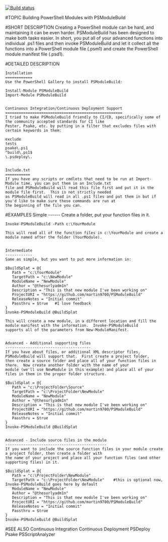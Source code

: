 [![Build status](https://ci.appveyor.com/api/projects/status/7w0yl0tn1ut71cek?svg=true)](https://ci.appveyor.com/project/MartinPugh/psmodulebuild)

#TOPIC
    Building PowerShell Modules with PSModuleBuild

#SHORT DESCRIPTION
	Creating a PowerShell module can be hard, and maintaining it can be even harder.  PSModuleBuild has been designed to make
	both tasks easier.  In short, you put all of your advanced functions into individual .ps1 files and then invoke PSModuleBuild
	and let it collect all the functions into a PowerShell module file (.psm1) and create the PowerShell module manifest
	file (.psd1).
	
#DETAILED DESCRIPTION
	
	Installation
	============
	Use the PowerShell Gallery to install PSModuleBuild:
	
	Install-Module PSModuleBuild
	Import-Module PSModuleBuild
	
	
	Continuous Integration/Continuous Deployment Support
	====================================================
	I tried to make PSModuleBuild friendly to CI/CD, specifically some of the community accepted standards for CI like
	Pester, Psake, etc. by putting in a filter that excludes files with certain keywords in them:
	
	exclude
	tests
	psake\.ps1
	^build\.ps1$
	\.psdeploy\.
	
	
	Include.txt
	===========
	If you have any scripts or cmdlets that need to be run at Import-Module time, you can put them in an Include.txt
	file and PSModuleBuild will read this file first and put it in the module file first.  This is not strictly needed
	as PSModuleBuild will read in all .ps1 files and put them in but if you'd like to make sure these commands are run at
	the beginning of the file you can.
	

#EXAMPLES
	Simple
	------
	Create a folder, put your function files in it.
	
	Invoke-PSModuleBuild -Path c:\YourModule
	
	This will read all of the function files in c:\YourModule and create a module named after the folder (YourModule).
	
	
	Intermediate
	------------
	Same as simple, but you want to put more information in:
	
	$BuildSplat = @{
	   Path = "c:\YourModule"   
	   TargetPath = "c:\NewModule"
	   ModuleName = "NewModule"
	   Author = "@thesurlyadm1n"
	   Description = "This is that new module I've been working on"
	   ProjectURI = "https://github.com/martin9700/PSModuleBuild"
	   ReleaseNotes = "Initial commit"
	   Passthru = $true   #I love feedback
	}
	Invoke-PSModuleBuild @BuildSplat
	
	This will create a new module, in a different location and fill the module manifest with the information.  Invoke-PSModuleBuild
	supports all of the parameters from New-ModuleManifest.
	
	
	Advanced - Additional supporting files
	--------------------------------------
	If you have about files, or additional XML descriptor files, PSModuleBuild will support that.  First create a project folder,
	then create a source folder and place all of your function files in there.  Now create another folder with the name of your
	module (we'll use NewModule in this example) and place all of your files in them in the proper folder structure.
	
	$BuildSplat = @{
	   Path = "c:\ProjectFolder\Source"   
	   TargetPath = "c:\ProjectFolder\NewModule"
	   ModuleName = "NewModule"
	   Author = "@thesurlyadm1n"
	   Description = "This is that new module I've been working on"
	   ProjectURI = "https://github.com/martin9700/PSModuleBuild"
	   ReleaseNotes = "Initial commit"
	   Passthru = $true
	}
	Invoke-PSModuleBuild @BuildSplat
	
	
	Advanced - Include source files in the module
	---------------------------------------------
	If you want to include the source function files in your module create a project folder, then create a folder with
	the name of your project and place all your function files (and other supporting files) in it.
	
	$BuildSplat = @{
	   Path = "c:\ProjectFolder\NewModule"   
	   TargetPath = "c:\ProjectFolder\NewModule"    #this is optional now, Invoke-PSModuleBuild goes here by default
	   ModuleName = "NewModule"
	   Author = "@thesurlyadm1n"
	   Description = "This is that new module I've been working on"
	   ProjectURI = "https://github.com/martin9700/PSModuleBuild"
	   ReleaseNotes = "Initial commit"
	   Passthru = $true
	}
	Invoke-PSModuleBuild @BuildSplat


#SEE ALSO
    Continuous Integration
	Continuous Deployment
	PSDeploy
	Psake
	PSScriptAnalyzer
	
